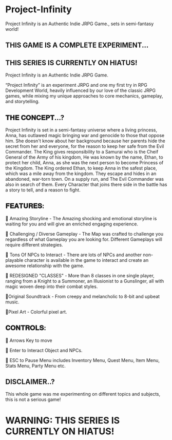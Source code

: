 # Project-Infinity
​Project Infinity is an Authentic Indie JRPG​ Game., sets in semi-fantasy world!

## THIS GAME IS A COMPLETE EXPERIMENT...
## THIS SERIES IS CURRENTLY ON HIATUS! 
Project Infinity is an Authentic Indie JRPG Game. 

“Project Infinity” is an experiment JRPG and one my first try in RPG Development World, heavily influenced by our love of the classic JRPG games, while mixing my unique approaches to core mechanics, gameplay, and storytelling.

## 𝐓𝐇𝐄 𝐂𝐎𝐍𝐂𝐄𝐏𝐓...?
Project Infinity is set in a semi-fantasy universe where a living princess, Anna, has outlawed magic bringing war and genocide to those that oppose him. She doesn't know about her background because her parents hide the secret from her and everyone, for the reason to keep her safe from the Evil Commander. The King gives responsibility to a Samurai who is the Cheif General of the Army of his kingdom, He was known by the name, Ethan, to protect her child, Anna, as she was the next person to become Princess of the Kingdom. The King ordered Ethan, to keep Anna in the safest place, which was a mile away from the kingdom.
 They escape and hides in an abandoned, war-torn town. On a supply run, and The Evil Commander was also in search of them.
Every Character that joins there side in the battle has a story to tell, and a reason to fight.

## 𝐅𝐄𝐀𝐓𝐔𝐑𝐄𝐒:
🔸 Amazing Storyline - The Amazing shocking and emotional storyline is waiting for you and will give an enriched engaging experience.

🔸 Challenging / Diverse Gameplay - The Map was crafted to challenge you regardless of what Gameplay you are looking for. Different Gameplays will require different strategies.

🔸 Tons Of NPCs to Interact - There are lots of NPCs and another non-playable character is available in the game to interact and create an awesome relationship with the game.

🔸 REDESIGNED "CLASSES" - More than 8 classes in one single player, ranging from a Knight to a Summoner, an Illusionist to a Gunslinger, all with magic woven deep into their combat styles.

🔸Original Soundtrack - From creepy and melancholic to 8-bit and upbeat music.

🔸Pixel Art - Colorful pixel art.

## 𝐂𝐎𝐍𝐓𝐑𝐎𝐋𝐒:
🔸 Arrows Key to move

🔸 Enter to Interact Object and NPCs.

🔸 ESC to Pause Menu includes Inventory Menu, Quest Menu, Item Menu, Stats Menu, Party Menu etc.

## DISCLAIMER..?
This whole game was me experimenting on different topics and subjects, this is not a serious game! 

# WARNING: THIS SERIES IS CURRENTLY ON HIATUS! 
